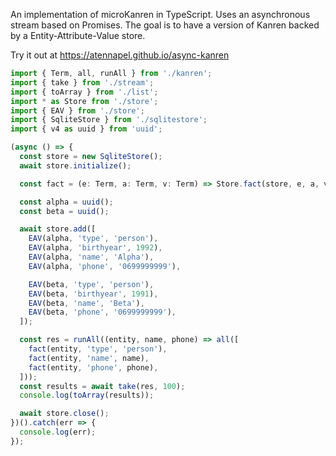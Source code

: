 An implementation of microKanren in TypeScript.
Uses an asynchronous stream based on Promises.
The goal is to have a version of Kanren backed by a Entity-Attribute-Value store.

Try it out at https://atennapel.github.io/async-kanren

```typescript
import { Term, all, runAll } from './kanren';
import { take } from './stream';
import { toArray } from './list';
import * as Store from './store';
import { EAV } from './store';
import { SqliteStore } from './sqlitestore';
import { v4 as uuid } from 'uuid';

(async () => {
  const store = new SqliteStore();
  await store.initialize();

  const fact = (e: Term, a: Term, v: Term) => Store.fact(store, e, a, v);

  const alpha = uuid();
  const beta = uuid();

  await store.add([
    EAV(alpha, 'type', 'person'),
    EAV(alpha, 'birthyear', 1992),
    EAV(alpha, 'name', 'Alpha'),
    EAV(alpha, 'phone', '0699999999'),

    EAV(beta, 'type', 'person'),
    EAV(beta, 'birthyear', 1991),
    EAV(beta, 'name', 'Beta'),
    EAV(beta, 'phone', '0699999999'),
  ]);

  const res = runAll((entity, name, phone) => all([
    fact(entity, 'type', 'person'),
    fact(entity, 'name', name),
    fact(entity, 'phone', phone),
  ]));
  const results = await take(res, 100);
  console.log(toArray(results));

  await store.close();
})().catch(err => {
  console.log(err);
});
```
